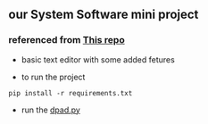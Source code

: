 ## our System Software mini project

### referenced from [This repo](https://github.com/Devansh2005/Text-Editor)

- basic text editor with some added fetures 

- to run the project 
``` console 
pip install -r requirements.txt 
```
- run the [dpad.py](https://github.com/dheerajgajula02/editorial/blob/main/dpad.py)


